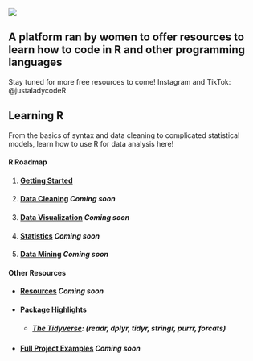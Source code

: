 ![](https://i.imgur.com/pQnaXWb.png)
## A platform ran by women to offer resources to learn how to code in R and other programming languages
Stay tuned for more free resources to come!
Instagram and TikTok: @justaladycodeR

## Learning R 
From the basics of syntax and data cleaning to complicated statistical models, learn how to use R for data analysis here!  
#### R Roadmap
  1. #### [Getting Started](https://github.com/jamiekerlin/justaladycoder/tree/main/Learning_R/1_Getting_Started)  
  2. #### [Data Cleaning](https://github.com/jamiekerlin/justaladycoder/tree/main/Learning_R/2_Data_Cleaning)  *Coming soon*
  3. #### [Data Visualization](https://github.com/jamiekerlin/justaladycoder/tree/main/Learning_R/3_Data_Visualization)  *Coming soon*
  4. #### [Statistics](https://github.com/jamiekerlin/justaladycoder/tree/main/Learning_R/4_Statistics)  *Coming soon*
  5. #### [Data Mining](https://github.com/jamiekerlin/justaladycoder/tree/main/Learning_R/5_Data_Mining)  *Coming soon*

#### Other Resources   
  * #### [Resources](https://github.com/jamiekerlin/justaladycoder/tree/main/Learning_R/Resources)  *Coming soon*
  * #### [Package Highlights](https://github.com/jamiekerlin/justaladycoder/tree/main/Learning_R/Package_Highlights)
    * ##### [The Tidyverse](https://rpubs.com/jamiekerlin/tidyverse-intro): (readr, dplyr, tidyr, stringr, purrr, forcats) 
  * #### [Full Project Examples](https://github.com/jamiekerlin/justaladycoder/tree/main/Learning_R/Full_Project_Examples)  *Coming soon*
